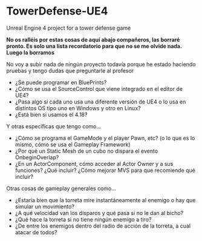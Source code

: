 # TowerDefense-UE4
Unreal Engine 4 project for a tower defense game

**No os ralléis por estas cosas de aquí abajo compañeros, las borraré pronto. Es solo una lista recordatorio para que no se me olvide nada. Luego la borramos**

No voy a subir nada de ningún proyecto todavía porque he estado haciendo pruebas y tengo dudas que preguntarle al profesor
- ¿Se puede programar en BluePrints?
- ¿Cómo se usa el SourceControl que viene integrado en el editor de UE4?
- ¿Pasa algo si cada uno usa una diferente versión de UE4 o lo usa en distintos OS tipo uno en Windows y otro en Linux?
- ¿Está bien si usamos el 4.18?

Y otras específicas que tengo como...
- ¿Cómo se programa el GameMode y el player Pawn, etc? (o lo que es lo mismo, cómo se usa el Gameplay Framework)
- ¿Por qué un Static Mesh de un cubo no dispara el evento OnbeginOverlap?
- ¿En un ActorComponent, cómo acceder al Actor Owner y a sus funciones? ¿Qué incluir? ¿Cómo mejorar MVS para que recomiende qué incluir?

Otras cosas de gameplay generales como...
- ¿Estaría bien que la torreta mire instantáneamente al enemigo o hay que simular un movimiento?
- ¿A qué velocidad van los disparos y qué pasa si no le dan al bicho?
- ¿Qué hace la torreta si no tiene ningún enemigo a tiro?
- ¿De entre los enemigos dentro del radio de acción de la torreta, a cual atacar de todos?
